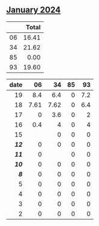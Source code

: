 ## [January 2024](2024-01.csv)

|  | Total |
| --- | ---: |
| 06 | 16.41 |
| 34 | 21.62 |
| 85 | 0.00 |
| 93 | 19.60 |

| date | 06 | 34 | 85 | 93 |
|---:|---:|---:|---:|---:|
| 19 | 8.4 | 6.4 | 0 | 7.2 |
| 18 | 7.61 | 7.62 | 0 | 6.4 |
| 17 | 0 | 3.6 | 0 | 2 |
| 16 | 0.4 | 4 | 0 | 4 |
| 15 |  | 0 | 0 | 0 |
| ***12*** | 0 | 0 | 0 | 0 |
| ***11*** | 0 |  | 0 | 0 |
| ***10*** | 0 | 0 | 0 | 0 |
| ***8*** | 0 | 0 | 0 | 0 |
| 5 | 0 | 0 | 0 | 0 |
| 4 | 0 | 0 | 0 | 0 |
| 3 | 0 | 0 | 0 | 0 |
| 2 | 0 | 0 | 0 | 0 |
